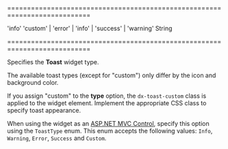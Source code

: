 ===========================================================================
<!--default-->'info'<!--/default-->
<!--acceptValues-->'custom' | 'error' | 'info' | 'success' | 'warning'<!--/acceptValues-->
<!--type-->String<!--/type-->
===========================================================================

<!--shortDescription-->
Specifies the **Toast** widget type.
<!--/shortDescription-->

<!--fullDescription-->
The available toast types (except for "custom") only differ by the icon and background color.

If you assign "custom" to the **type** option, the `dx-toast-custom` class is applied to the widget element. Implement the appropriate CSS class to specify toast appearance.

When using the widget as an [ASP.NET MVC Control](/Documentation/Guide/ASP.NET_MVC_Controls/Fundamentals/), specify this option using the `ToastType` enum. This enum accepts the following values: `Info`, `Warning`, `Error`, `Success` and `Custom`.
<!--/fullDescription-->